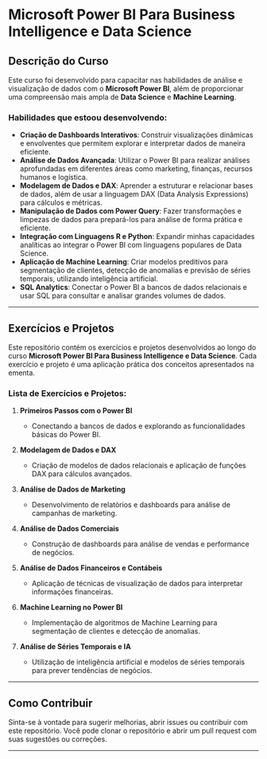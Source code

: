 # Microsoft Power BI Para Business Intelligence e Data Science

## Descrição do Curso

Este curso foi desenvolvido para capacitar nas habilidades de análise e visualização de dados com o **Microsoft Power BI**, além de proporcionar uma compreensão mais ampla de **Data Science** e **Machine Learning**.

### Habilidades que estoou desenvolvendo:

- **Criação de Dashboards Interativos**: Construir visualizações dinâmicas e envolventes que permitem explorar e interpretar dados de maneira eficiente.
- **Análise de Dados Avançada**: Utilizar o Power BI para realizar análises aprofundadas em diferentes áreas como marketing, finanças, recursos humanos e logística.
- **Modelagem de Dados e DAX**: Aprender a estruturar e relacionar bases de dados, além de usar a linguagem DAX (Data Analysis Expressions) para cálculos e métricas.
- **Manipulação de Dados com Power Query**: Fazer transformações e limpezas de dados para prepará-los para análise de forma prática e eficiente.
- **Integração com Linguagens R e Python**: Expandir minhas capacidades analíticas ao integrar o Power BI com linguagens populares de Data Science.
- **Aplicação de Machine Learning**: Criar modelos preditivos para segmentação de clientes, detecção de anomalias e previsão de séries temporais, utilizando inteligência artificial.
- **SQL Analytics**: Conectar o Power BI a bancos de dados relacionais e usar SQL para consultar e analisar grandes volumes de dados.
 

---

## Exercícios e Projetos

Este repositório contém os exercícios e projetos desenvolvidos ao longo do curso **Microsoft Power BI Para Business Intelligence e Data Science**. Cada exercício e projeto é uma aplicação prática dos conceitos apresentados na ementa.

### Lista de Exercícios e Projetos:

1. **Primeiros Passos com o Power BI**  
   - Conectando a bancos de dados e explorando as funcionalidades básicas do Power BI.
  
2. **Modelagem de Dados e DAX**  
   - Criação de modelos de dados relacionais e aplicação de funções DAX para cálculos avançados.

3. **Análise de Dados de Marketing**  
   - Desenvolvimento de relatórios e dashboards para análise de campanhas de marketing.

4. **Análise de Dados Comerciais**  
   - Construção de dashboards para análise de vendas e performance de negócios.

5. **Análise de Dados Financeiros e Contábeis**  
   - Aplicação de técnicas de visualização de dados para interpretar informações financeiras.

6. **Machine Learning no Power BI**  
   - Implementação de algoritmos de Machine Learning para segmentação de clientes e detecção de anomalias.

7. **Análise de Séries Temporais e IA**  
   - Utilização de inteligência artificial e modelos de séries temporais para prever tendências de negócios.

---

## Como Contribuir

Sinta-se à vontade para sugerir melhorias, abrir issues ou contribuir com este repositório. Você pode clonar o repositório e abrir um pull request com suas sugestões ou correções.

---
